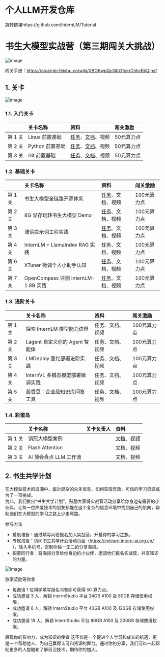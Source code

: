 # 个人LLM开发仓库
跳转链接https://github.com/InternLM/Tutorial

# 书生大模型实战营（第三期闯关大挑战）

![image](https://github.com/user-attachments/assets/93ff2412-777c-4619-812b-0134eb327cf3)


闯关手册：https://aicarrier.feishu.cn/wiki/XBO6wpQcSibO1okrChhcBkQjnsf


## 1. 关卡

![image](https://github.com/user-attachments/assets/7678811b-4158-4ad4-8161-ac5ba1730c13)


### 1.1. 入门关卡

||关卡名称|资料|闯关激励|
|:-----|:----|:----|:-----|
|第 1 关| Linux 前置基础 |[任务](docs/L0/Linux/task.md)、[文档](docs/L0/Linux)、视频| 50元算力点 |
|第 2 关|Python 前置基础 | [任务](docs/L0/Python/task.md)、[文档](docs/L0/Python)、视频 | 50元算力点|
|第 3 关|Git 前置基础|[任务](docs/L0/Git/task.md)、[文档](docs/L0/Git)、视频| 50元算力点 |

### 1.2. 基础关卡


||关卡名称|资料|闯关激励|
|:-----|:----|:----|:-----|
|第 1 关| 书生大模型全链路开源体系 |[任务](docs/L1/HelloIntern/task.md)、文档、视频| 100元算力点 |
|第 2 关| 8G 显存玩转书生大模型 Demo | [任务](docs/L1/Demo/task.md)、文档、视频| 100元算力点 |
|第 3 关| 浦语提示词工程实践 | [任务](docs/L1/Prompt/task.md)、文档、视频| 100元算力点 |
|第 4 关| InternLM + LlamaIndex RAG 实践|任务、文档、视频| 100元算力点 |
|第 6 关| XTuner 微调个人小助手认知 | [任务](docs/L1/XTuner/task.md)、文档、视频| 100元算力点 |
|第 7 关| OpenCompass 评测 InternLM-1.8B 实践 | [任务](docs/L1/OpenCompass/task.md)、文档、视频 | 100元算力点 |



### 1.3. 进阶关卡

||关卡名称|资料|闯关激励|
|:-----|:----|:----|:-----|
|第 1 关| 探索 InternLM 模型能力边界 | 任务、文档、视频| 100元算力点 |
|第 2 关| Lagent 自定义你的 Agent 智能体 |任务、文档、视频| 100元算力点 |
|第 3 关| LMDeploy 量化部署进阶实践 | 任务、文档、视频| 100元算力点 |
|第 4 关| InternVL 多模态模型部署微调实践 | 任务、文档、视频| 100元算力点 |
|第 5 关| 茴香豆：企业级知识库问答工具 | 任务、文档、视频| 100元算力点 |


### 1.4. 彩蛋岛

||关卡名称|关卡负责人|资料|
|:-----|:----|:----|:-----|
|第 1 关| 销冠大模型案例 ||[文档](docs/EasterEgg/StreamerSales)、[视频](https://www.bilibili.com/video/BV1f1421b7Du)|
|第 2 关| Flash Attention ||文档、视频|
|第 3 关| AI 顶会盘点 LLM 工作流 ||文档、视频|


## 2. 书生共学计划


在大模型技术的浪潮中，面对混杂的众多信息，如何获取有效、可信的学习资源成为了一项挑战。  
为此，我们推出“书生共学计划”，鼓励大家将实战营活动分享给你身边有需要的小伙伴，让每一位热爱技术的朋友都能在这个复杂的信息环境中找到自己的航向，帮助他们在大模型的学习之路上少走弯路。  


参与方法  
- 启航准备：通过填写问卷报名加入实战营，开启你的学习之旅。  
- 专属海报：访问书生共学计划活动页面（https://colearn.intern-ai.org.cn/ ），输入手机号，定制你独一无二的分享海报。  
- 招募同行者：将海报分享给你身边的小伙伴，邀请他们报名实战营，共享知识的力量。  

![image](https://github.com/user-attachments/assets/8c3680d1-ee19-43b5-86e1-d62b8bffb9b0)  



独家奖励等你拿
- 每邀请 1 位同学填写报名问卷即可获得 50 算力点。
- 成功邀请 3 人，解锁 InternStudio 平台 24GB A100 及 80GB 存储使用权限。
- 成功邀请 6 人，解锁 InternStudio 平台 40GB A100 及 120GB 存储使用权限。
- 成功邀请 16 人，解锁 InternStudio 平台 80GB A100 及 200GB 存储使用权限。

展现你的影响力，成为知识的使者
这不仅是一个促进个人学习和成长的机遇，更是一个帮助他人、为自己赢得认可和资源的舞台。通过你的分享，我们可以一起帮助更多的人接触和了解前沿技术，期待你的加入。

